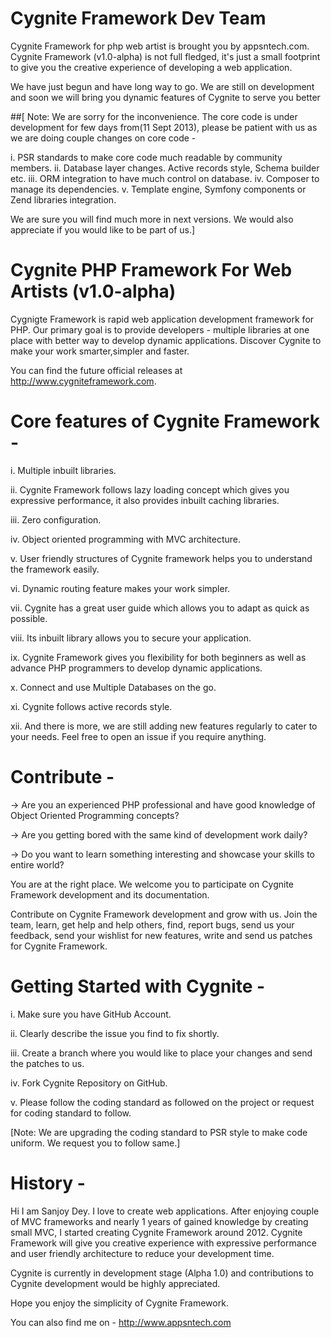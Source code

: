Cygnite Framework Dev Team
==========================
Cygnite Framework for php web artist is brought you by appsntech.com. Cygnite Framework (v1.0-alpha) is not full fledged, it's just a small footprint to give you the creative experience of developing a web application.

We have just begun and have long way to go. We are still on development and soon we will bring you dynamic features of Cygnite to serve you better


##[ Note: We are sorry for the inconvenience. The core code is under development for few days from(11 Sept 2013), please be patient with us as we are doing
couple changes on core code -

i.   PSR standards to make core code much readable by community members.
ii.  Database layer changes. Active records style, Schema builder etc. 
iii. ORM integration to have much control on database.
iv.  Composer to manage its dependencies.
v.   Template engine, Symfony  components or Zend libraries integration. 

We are sure you will find much more in next versions. We would also appreciate if you would like to be part of us.]


Cygnite PHP Framework For Web Artists (v1.0-alpha)
==================================================

Cygnigte Framework is rapid web application development framework for PHP. Our primary goal is to provide developers - multiple libraries at one place with better way to develop dynamic applications. Discover Cygnite to make your work smarter,simpler and faster.

You can find the future official releases at http://www.cygniteframework.com.

Core features of Cygnite Framework -
==================================

i. Multiple  inbuilt libraries.

ii. Cygnite Framework follows lazy loading concept which gives you expressive performance, it also provides inbuilt caching libraries.

iii. Zero configuration.

iv. Object oriented programming with MVC architecture.

v.  User friendly structures of Cygnite framework helps you to understand the framework easily.

vi. Dynamic routing feature makes your work simpler.

vii. Cygnite has a great user guide which allows you to adapt as quick as possible.

viii. Its inbuilt library allows you to secure your application.

ix. Cygnite Framework gives you flexibility for both beginners as well as advance PHP programmers to develop dynamic applications.

x. Connect and use Multiple Databases on the go.

xi. Cygnite follows active records style.

xii. And there is more, we are still adding new features regularly to cater to your needs. Feel free to open an issue if you require anything.


Contribute -
===========

-> Are you an experienced PHP professional and have good knowledge of Object Oriented Programming concepts?

-> Are you getting bored with the same kind of development work daily?

-> Do you want to learn something interesting and showcase your skills to entire world?

You are at the right place. We welcome you to participate on Cygnite Framework development and its documentation.

Contribute on Cygnite Framework development and grow with us. Join the team, learn, get help and help others, find, 
report bugs, send us your feedback, send your wishlist for new features, write and send us patches for Cygnite Framework.


Getting Started with Cygnite -
============================
i.  Make sure you have GitHub Account.

ii. Clearly describe the issue you find to fix shortly.

iii. Create a branch where you would like to place your changes and send the patches to us.

iv. Fork Cygnite Repository on GitHub.

v. Please follow the coding standard as followed on the project or request for coding standard to follow.

[Note: We are upgrading the coding standard to PSR style to make code uniform. We request you to follow same.]


History -
=======
Hi I am Sanjoy Dey. I love to create web applications. After enjoying couple of MVC frameworks and nearly 1 years of gained knowledge by creating small MVC, I started creating Cygnite Framework around 2012. Cygnite Framework will give you creative experience with expressive performance and user friendly architecture to reduce your development time.

Cygnite is currently in development stage (Alpha 1.0) and contributions to Cygnite development would be highly appreciated.

Hope you enjoy the simplicity of Cygnite Framework.

You can also find me on - http://www.appsntech.com
